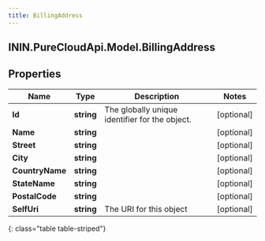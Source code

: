 ```yaml
---
title: BillingAddress
---
```

## ININ.PureCloudApi.Model.BillingAddress

## Properties

|Name | Type | Description | Notes|
|------------ | ------------- | ------------- | -------------|
| **Id** | **string** | The globally unique identifier for the object. | [optional] |
| **Name** | **string** |  | [optional] |
| **Street** | **string** |  | [optional] |
| **City** | **string** |  | [optional] |
| **CountryName** | **string** |  | [optional] |
| **StateName** | **string** |  | [optional] |
| **PostalCode** | **string** |  | [optional] |
| **SelfUri** | **string** | The URI for this object | [optional] |
{: class="table table-striped"}


